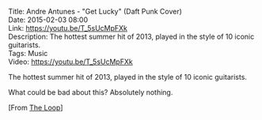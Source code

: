 Title: Andre Antunes - "Get Lucky" (Daft Punk Cover)  
Date: 2015-02-03 08:00  
Link: https://youtu.be/T_5sUcMpFXk  
Description: The hottest summer hit of 2013, played in the style of 10 iconic guitarists.  
Tags: Music  
Video: https://youtu.be/T_5sUcMpFXk  

The hottest summer hit of 2013, played in the style of 10 iconic guitarists. 

What could be bad about this? Absolutely nothing. 

[From [The Loop][loopinsight]]

[loopinsight]: http://www.loopinsight.com/2015/02/12/daft-punks-get-lucky-played-in-the-style-of-10-epic-guitar-players/ "Source post on The Loop"
